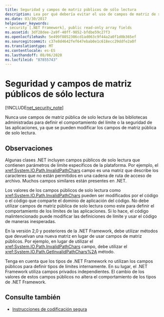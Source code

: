 ```yaml
---
title: Seguridad y campos de matriz públicos de sólo lectura
description: Lea por qué debería evitar el uso de campos de matriz de solo lectura públicos para definir el comportamiento del límite o la seguridad de las aplicaciones.
ms.date: 03/30/2017
helpviewer_keywords:
- security [.NET Framework], public read-only array fields
ms.assetid: 3df28dee-2a9f-40ff-9852-bfdbe59c27f3
ms.openlocfilehash: 5e499f8052306cd1ad063c9f44a2a0f1d0b365ef
ms.sourcegitcommit: c37e8d4642fef647ebab0e1c618ecc29ddfe2a0f
ms.translationtype: MT
ms.contentlocale: es-ES
ms.lasthandoff: 08/06/2020
ms.locfileid: "87855743"
---
```

# <a name="security-and-public-read-only-array-fields"></a>Seguridad y campos de matriz públicos de sólo lectura

[!INCLUDE[net_security_note](../../../includes/net-security-note-md.md)]

Nunca use campos de matriz pública de solo lectura de las bibliotecas administradas para definir el comportamiento del límite o la seguridad de las aplicaciones, ya que se pueden modificar los campos de matriz pública de solo lectura.  
  
## <a name="remarks"></a>Observaciones  

Algunas clases .NET incluyen campos públicos de solo lectura que contienen parámetros de límite específicos de la plataforma. Por ejemplo, el <xref:System.IO.Path.InvalidPathChars> campo es una matriz que describe los caracteres que no están permitidos en una cadena de ruta de acceso de archivo. Muchos campos similares están presentes en .NET.  
  
 Los valores de los campos públicos de solo lectura como <xref:System.IO.Path.InvalidPathChars> pueden ser modificados por el código o el código que comparte el dominio de aplicación del código.  No debe utilizar campos de matriz pública de solo lectura como este para definir el comportamiento de los límites de las aplicaciones.  Si lo hace, el código malintencionado puede modificar las definiciones de límite y usar el código de maneras inesperadas.  
  
 En la versión 2,0 y posteriores de la .NET Framework, debe utilizar métodos que devuelvan una nueva matriz en lugar de usar campos de matriz públicos.  Por ejemplo, en lugar de utilizar el <xref:System.IO.Path.InvalidPathChars> campo, debe utilizar el <xref:System.IO.Path.GetInvalidPathChars%2A> método.  
  
 Tenga en cuenta que los tipos de .NET Framework no utilizan los campos públicos para definir tipos de límites internamente.  En su lugar, el .NET Framework utiliza campos privados independientes.  El cambio de los valores de estos campos públicos no altera el comportamiento de los tipos de .NET Framework.  
  
## <a name="see-also"></a>Consulte también

- [Instrucciones de codificación segura](../../standard/security/secure-coding-guidelines.md)
